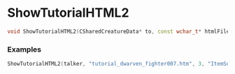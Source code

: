 # ShowTutorialHTML2
```cpp - C++
void ShowTutorialHTML2(CSharedCreatureData* to, const wchar_t* htmlFileName, int sec, const wchar_t* soundFile);
```

### Examples
```cpp - C++
ShowTutorialHTML2(talker, "tutorial_dwarven_fighter007.htm", 3, "ItemSound.quest_tutorial");
```

